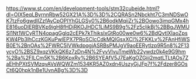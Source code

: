 https://www.st.com/en/development-tools/stm32cubeide.html?dl=OIX5eqLByrnnRbw52GX21A%3D%3D%2CQRASn2Nbckht7C3mNDSwOK7tzFo6gwdlIZzfAyCpOPIYhGLGSy0%2B6odkMqiiZr%2BOowo3impGMx4hE816uoDIERBVKp9igH8fHDjRKOJHDC1LiMS9B9g%2Fz5cljkBj%2BBgJWMUSl1Nt1WCyRTN4opagGglq2cEPk7kThiksIxGtRo00we0w6%2BdQytlXIaoZpsKW4Pb3lhCczKGKuPwlEPX7PRoSCIcCdkMQlGsxXCl%2FKKLv%2FAnHfiWSB0E%2BnOAs%2FWRC5IVWkdpqgjASRBsPMJgV9aoEERytlzp9R5n8%2F13ycyO%2BSZ9xqzVKkQK6z7zDn4N%2FyvVIvuTmeWb22ywdz0k4e9G9hm%2Ba%2FILCm5K%2B6KpxRy%2B6SYEAfV5J7EaKgOZGiii2mqtLTLtAOs7ZaEHhPXtSVMzqvAVsWQWZm1534KR5AZ0xdn4UszyGjJFp7f%2Fdzer8GOsCt6Q0hpk1nBe1UvnABg%3D%3D
